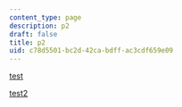 ```yaml
---
content_type: page
description: p2
draft: false
title: p2
uid: c78d5501-bc2d-42ca-bdff-ac3cdf659e09
---
```

[test](http://localhost:8043/sites/ibrahims-orange-course/type/page/new/google.com)

[test2](http://localhost:8043/sites/ibrahims-orange-course/type/page/edit/c78d5501-bc2d-42ca-bdff-ac3cdf659e09/yahoo.com)